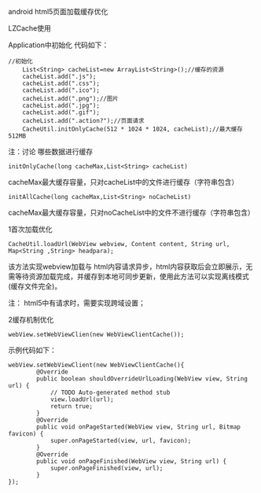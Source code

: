 android html5页面加载缓存优化

LZCache使用

Application中初始化 代码如下：

	//初始化
        List<String> cacheList=new ArrayList<String>();//缓存的资源
        cacheList.add(".js");
        cacheList.add(".css");
        cacheList.add(".ico");
        cacheList.add(".png");//图片
        cacheList.add(".jpg");
        cacheList.add(".gif");
        cacheList.add(".action?");//页面请求
        CacheUtil.initOnlyCache(512 * 1024 * 1024, cacheList);//最大缓存512MB
	
注：讨论 哪些数据进行缓存

	initOnlyCache(long cacheMax,List<String> cacheList) 
	
cacheMax最大缓存容量，只对cacheList中的文件进行缓存（字符串包含）

	initAllCache(long cacheMax,List<String> noCacheList)
	
cacheMax最大缓存容量，只对noCacheList中的文件不进行缓存（字符串包含）

1首次加载优化

	CacheUtil.loadUrl(WebView webview, Content content, String url, Map<String ,String> headpara);

该方法实现webview加载与 html内容请求异步，html内容获取后会立即展示，无需等待资源加载完成，并缓存到本地可同步更新，使用此方法可以实现离线模式(缓存文件完全)。

注： html5中有请求时，需要实现跨域设置；

2缓存机制优化

	webView.setWebViewClien(new WebViewClientCache());

示例代码如下：


	webView.setWebViewClient(new WebViewClientCache(){
            @Override
            public boolean shouldOverrideUrlLoading(WebView view, String url) {
                // TODO Auto-generated method stub
                view.loadUrl(url);
                return true;
            }
            @Override
            public void onPageStarted(WebView view, String url, Bitmap favicon) {
                super.onPageStarted(view, url, favicon);
            }
            @Override
            public void onPageFinished(WebView view, String url) {
                super.onPageFinished(view, url);
            }   
	});
